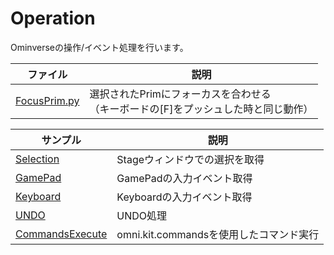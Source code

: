 # Operation

Ominverseの操作/イベント処理を行います。    

|ファイル|説明|     
|---|---|     
|[FocusPrim.py](./FocusPrim.py)|選択されたPrimにフォーカスを合わせる<br>（キーボードの[F]をプッシュした時と同じ動作）|     

|サンプル|説明|     
|---|---|     
|[Selection](./Selection)|Stageウィンドウでの選択を取得|     
|[GamePad](./GamePad)|GamePadの入力イベント取得|     
|[Keyboard](./Keyboard)|Keyboardの入力イベント取得|     
|[UNDO](./UNDO)|UNDO処理|     
|[CommandsExecute](./CommandsExecute)|omni.kit.commandsを使用したコマンド実行|     

